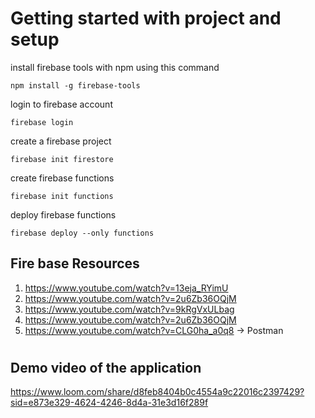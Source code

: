 # Getting started with project and setup

install firebase tools with npm using this command

`npm install -g firebase-tools`

login to firebase account

`firebase login`

create a firebase project

`firebase init firestore`

create firebase functions

`firebase init functions`

deploy firebase functions

`firebase deploy --only functions`



## Fire base Resources
1. https://www.youtube.com/watch?v=13eja_RYimU
2. https://www.youtube.com/watch?v=2u6Zb36OQjM
3. https://www.youtube.com/watch?v=9kRgVxULbag
4. https://www.youtube.com/watch?v=2u6Zb36OQjM
5. https://www.youtube.com/watch?v=CLG0ha_a0q8 -> Postman


#

## Demo video of the application

https://www.loom.com/share/d8feb8404b0c4554a9c22016c2397429?sid=e873e329-4624-4246-8d4a-31e3d16f289f
